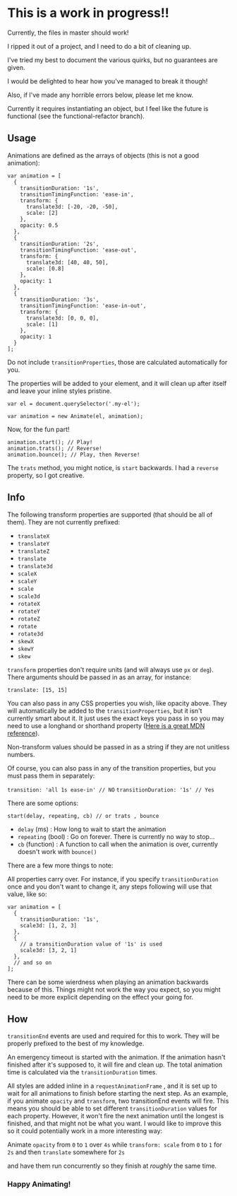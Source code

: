 # This is a work in progress!!

Currently, the files in master should work!

I ripped it out of a project, and I need to do a bit of cleaning up.

I've tried my best to document the various quirks, but no guarantees are given.

I would be delighted to hear how you've managed to break it though!

Also, if I've made any horrible errors below, please let me know.

Currently it requires instantiating an object, but I feel like the future is functional (see the functional-refactor branch).

## Usage

Animations are defined as the arrays of objects (this is not a good animation):

```
var animation = [
  {
    transitionDuration: '1s',
    transitionTimingFunction: 'ease-in',
    transform: {
      translate3d: [-20, -20, -50],
      scale: [2]
    },
    opacity: 0.5
  },
  {
    transitionDuration: '2s',
    transitionTimingFunction: 'ease-out',
    transform: {
      translate3d: [40, 40, 50],
      scale: [0.8]
    },
    opacity: 1
  },
  {
    transitionDuration: '3s',
    transitionTimingFunction: 'ease-in-out',
    transform: {
      translate3d: [0, 0, 0],
      scale: [1]
    },
    opacity: 1
  }
];
```

Do not include `transitionProperties`, those are calculated automatically for you.

The properties will be added to your element, and it will clean up after itself and leave your inline styles pristine.

```
var el = document.querySelector('.my-el');

var animation = new Animate(el, animation);
```

Now, for the fun part!

```
animation.start(); // Play!
animation.trats(); // Reverse!
animation.bounce(); // Play, then Reverse!
```

The `trats` method, you might notice, is `start` backwards. I had a `reverse` property, so I got creative.

## Info

The following transform properties are supported (that should be all of them). They are not currently prefixed:

* `translateX`
* `translateY`
* `translateZ`
* `translate`
* `translate3d`
* `scaleX`
* `scaleY`
* `scale`
* `scale3d`
* `rotateX`
* `rotateY`
* `rotateZ`
* `rotate`
* `rotate3d`
* `skewX`
* `skewY`
* `skew`

`transform` properties don't require units (and will always use `px` or `deg`). There arguments should be passed in as an array, for instance:

`translate: [15, 15]`

You can also pass in any CSS properties you wish, like opacity above. They will automatically be added to the `transitionProperties`, but it isn't currently smart about it. It just uses the exact keys you pass in so you may need to use a longhand or shorthand property ([Here is a great MDN reference](https://developer.mozilla.org/en-US/docs/Web/CSS/CSS_animated_properties)).

Non-transform values should be passed in as a string if they are not unitless numbers.

Of course, you can also pass in any of the transition properties, but you must pass them in separately:

`transition: 'all 1s ease-in' // NO`
`transitionDuration: '1s' // Yes`

There are some options:

`start(delay, repeating, cb) // or trats , bounce`

* `delay` (ms) : How long to wait to start the animation
* `repeating` (bool) : Go on forever. There is currently no way to stop...
* `cb` (function) : A function to call when the animation is over, currently doesn't work with `bounce()`

There are a few more things to note:

All properties carry over. For instance, if you specify `transitionDuration` once and you don't want to change it, any steps following will use that value, like so:

```
var animation = [
  {
    transitionDuration: '1s',
    scale3d: [1, 2, 3]
  },
  {
    // a transitionDuration value of '1s' is used
    scale3d: [3, 2, 1]
  },
  // and so on
];
```

There can be some wierdness when playing an animation backwards because of this. Things might not work the way you expect, so you might need to be more explicit depending on the effect your going for.

## How

`transitionEnd` events are used and required for this to work. They will be properly prefixed to the best of my knowledge.

An emergency timeout is started with the animation. If the animation hasn't finished after it's supposed to, it will fire and clean up. The total animation time is calculated via the `transitionDuration` times.

All styles are added inline in a `requestAnimationFrame` , and it is set up to wait for all animations to finish before starting the next step. As an example, if you animate `opacity` and `transform`, two transitionEnd events will fire. This means you should be able to set different `transitionDuration` values for each property. However, it won't fire the next animation until the longest is finished, and that might not be what you want. I would like to improve this so it could potentially work in a more interesting way:

Animate `opacity` from `0` to `1` over `4s` while `transform: scale` from `0` to `1` for `2s` and then `translate` somewhere for `2s`

and have them run concurrently so they finish at *roughly* the same time.

### Happy Animating!


